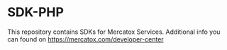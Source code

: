 # SDK-PHP

This repository contains SDKs for Mercatox Services. Additional info you can found on https://mercatox.com/developer-center
